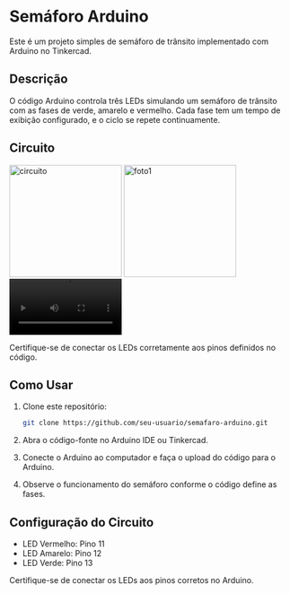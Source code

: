 
# Semáforo Arduino

Este é um projeto simples de semáforo de trânsito implementado com Arduino no Tinkercad.

## Descrição

O código Arduino controla três LEDs simulando um semáforo de trânsito com as fases de verde, amarelo e vermelho. Cada fase tem um tempo de exibição configurado, e o ciclo se repete continuamente.

## Circuito

<img src="https://raw.githubusercontent.com/DevSntosx71/semafaro-arduino/main/circuitoSemafaro.png" alt="circuito" width="200">
<img src="https://raw.githubusercontent.com/DSantosxTech/semafaro-arduino/main/31166322-c01a-4ad3-ae65-9c2a11096cd8.jpeg" alt="foto1" width="200">
<video width="200" controls>
  <source src="https://raw.githubusercontent.com/DSantosxTech/semafaro-arduino/main/fc55b970-698a-40a8-8e72-6ba50ae77818.mp4" type="video/mp4">
  Seu navegador não suporta o elemento de vídeo.
</video>

Certifique-se de conectar os LEDs corretamente aos pinos definidos no código.

## Como Usar

1. Clone este repositório:

   ```bash
   git clone https://github.com/seu-usuario/semafaro-arduino.git
   ```

2. Abra o código-fonte no Arduino IDE ou Tinkercad.

3. Conecte o Arduino ao computador e faça o upload do código para o Arduino.

4. Observe o funcionamento do semáforo conforme o código define as fases.

## Configuração do Circuito

- LED Vermelho: Pino 11
- LED Amarelo: Pino 12
- LED Verde: Pino 13

Certifique-se de conectar os LEDs aos pinos corretos no Arduino.